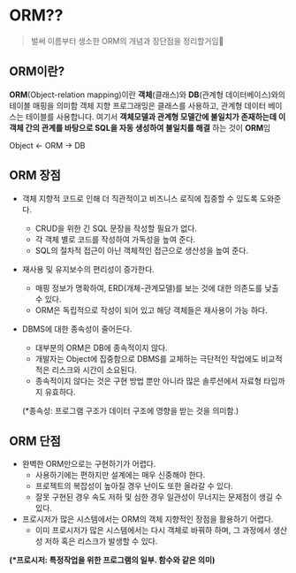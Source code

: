 # ORM??

> 벌써 이름부터 생소한 ORM의 개념과 장단점을 정리할거임🤔



## ORM이란?

**ORM**(Object-relation mapping)이란 **객체**(클래스)와 **DB**(관계형 데이터베이스)와의 테이블 매핑을 의미함
 객체 지향 프로그래밍은 클래스를 사용하고, 관계형 데이터 베이스는 테이블를 사용합니다. 여기서 **객체모델과 관계형 모델간에 불일치가 존재하는데 이 객체 간의 관계를 바탕으로 SQL을 자동 생성하여 불일치를 해결** 하는 것이 **ORM**임

Object <- ORM -> DB

## ORM 장점

- 객체 지향적 코드로 인해 더 직관적이고 비즈니스 로직에 집중할 수 있도록 도와준다.

  - CRUD을 위한 긴 SQL 문장을 작성할 필요가 없다.
  - 각 객체 별로 코드를 작성하여 가독성을 높여 준다.
  - SQL의 절차적 접근이 아닌 객체적인 접근으로 생산성을 높여 준다.

- 재사용 및 유지보수의 편리성이 증가한다.

  - 매핑 정보가 명확하여, ERD(개체-관계모델)를 보는 것에 대한 의존도를 낮출 수 있다.
  - ORM은 독립적으로 작성이 되어 있고 해당 객체들은 재사용이 가능 하다.

- DBMS에 대한 종속성이 줄어든다.

  - 대부분의 ORM은 DB에 종속적이지 않다.
  - 개발자는 Object에 집중함으로 DBMS를 교체하는 극단적인 작업에도 비교적 적은 리스크와 시간이 소요된다.
  - 종속적이지 않다는 것은 구현 방법 뿐만 아니라 많은 솔루션에서 자료형 타입까지 유효하다.

  (*종속성: 프로그램 구조가 데이터 구조에 영향을 받는 것을 의미함.)

## ORM 단점

- 완벽한 ORM만으로는 구현하기가 어렵다.
  - 사용하기에는 편하지만 설계에는 매우 신중해야 한다.
  - 프로젝트의 복잡성이 높아질 경우 난이도 또한 올라갈 수 있다.
  - 잘못 구현된 경우 속도 저하 및 심한 경우 일관성이 무너지는 문제점이 생길 수 있다.
- 프로시저가 많은 시스템에서는 ORM의 객체 지향적인 장점을 활용하기 어렵다.
  - 이미 프로시저가 많은 시스템에서는 다시 객체로 바꿔하 하며, 그 과정에서 생산성 저하 혹은 리스크가 발생할 수 있다.

**(\*프로시저: 특정작업을 위한 프로그램의 일부. 함수와 같은 의미)**